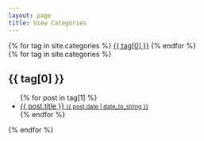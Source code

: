 ```yaml
---
layout: page
title: View Categories
---
```



  <div class="tags-expo-list">
    {% for tag in site.categories %}
    <a href="#{{ tag[0] | slugify }}" class="post-tag">{{ tag[0] }}</a>
    {% endfor %}
  </div>
 
  <div class="related">
    {% for tag in site.categories %}
    <h2 id="{{ tag[0] | slugify }}">{{ tag[0] }}</h2>
    <ul class="related-posts">
      {% for post in tag[1] %}
        <a class='p-link' href="{{ post.url }}">
      <li>
        {{ post.title }}
      <small>{{ post.date | date_to_string }}</small>
      </li>
      </a>
      {% endfor %}
    </ul>
    {% endfor %}
  </div>


